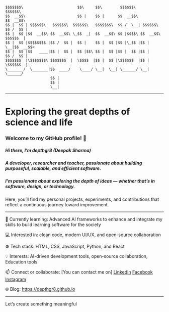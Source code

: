 ```
$$$$$$$\                        $$\     $$\        $$$$$$\             $$$$$$\  
$$  __$$\                       $$ |    $$ |      $$  __$$\           $$  __$$\ 
$$ |  $$ | $$$$$$\   $$$$$$\  $$$$$$\   $$$$$$$\  $$ /  \__| $$$$$$\  $$ /  $$ |
$$ |  $$ |$$  __$$\ $$  __$$\ \_$$  _|  $$  __$$\ $$ |$$$$\ $$  __$$\  $$$$$$  |
$$ |  $$ |$$$$$$$$ |$$ /  $$ |  $$ |    $$ |  $$ |$$ |\_$$ |$$ |  \__|$$  __$$< 
$$ |  $$ |$$   ____|$$ |  $$ |  $$ |$$\ $$ |  $$ |$$ |  $$ |$$ |      $$ /  $$ |
$$$$$$$  |\$$$$$$$\ $$$$$$$  |  \$$$$  |$$ |  $$ |\$$$$$$  |$$ |      \$$$$$$  |
\_______/  \_______|$$  ____/    \____/ \__|  \__| \______/ \__|       \______/ 
                    $$ |                                                        
                    $$ |                                                        
                    \__|                                                        
```                                                                
______________
# Exploring the great depths of science and life
### Welcome to my GitHub profile! 👋

##### Hi there, I’m depthgr8 (Deepak Sharma)
##### A developer, researcher and teacher, passionate about building purposeful, scalable, and efficient software.
##### I’m passionate about exploring the depth of ideas — whether that’s in software, design, or technology.
Here, you’ll find my personal projects, experiments, and contributions that reflect a continuous journey toward improvement.
______________

🧠 Currently learning: Advanced AI frameworks to enhance and integrate my skills to build learning software for the society

💻 Interested in: clean code, modern UI/UX, and open-source collaboration

⚙️ Tech stack: HTML, CSS, JavaScript, Python, and React

💡 Interests: AI-driven development tools, open-source collaboration, Education tools

📫 Connect or collaborate: [You can contact me on] [LinkedIn](https://www.linkedin.com/in/deepaksharmaa/) [Facebook](https://www.facebook.com/depthgr8/) [Instagram](https://www.instagram.com/depthgr8)

🌐 Blog: https://depthgr8.github.io
______________
Let’s create something meaningful
